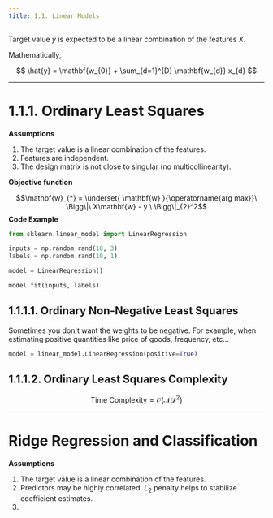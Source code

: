 ```yaml
---
title: 1.1. Linear Models
---
```

Target value $\hat{y}$ is expected to be a linear combination of the features $X$.

Mathematically,

$$
\hat{y} = \mathbf{w_{0}} + \sum_{d=1}^{D} \mathbf{w_{d}} x_{d}
$$

---
# 1.1.1. Ordinary Least Squares

**Assumptions**

1. The target value is a linear combination of the features.
2. Features are independent.
3. The design matrix is not close to singular (no multicollinearity).

**Objective function**

$$\mathbf{w}_{*} = \underset{ \mathbf{w} }{\operatorname{arg max}}\ \Bigg\|\ X\mathbf{w} - y \ \Bigg\|_{2}^2$$
**Code Example**

```python
from sklearn.linear_model import LinearRegression

inputs = np.random.rand(10, 3)
labels = np.random.rand(10, 1)

model = LinearRegression()

model.fit(inputs, labels)
```

## 1.1.1.1. Ordinary Non-Negative Least Squares

Sometimes you don't want the weights to be negative. 
For example, when estimating positive quantities like price of goods, frequency, etc...

```python
model = linear_model.LinearRegression(positive=True)
```

## 1.1.1.2. Ordinary Least Squares Complexity

$$
\textrm{Time Complexity} = \mathcal{O}(\mathcal{N}\mathcal{D}^2)
$$

---

# Ridge Regression and Classification

**Assumptions**

1. The target value is a linear combination of the features.
2. Predictors may be highly correlated. $L_{2}$ penalty helps to stabilize coefficient estimates.
3. 